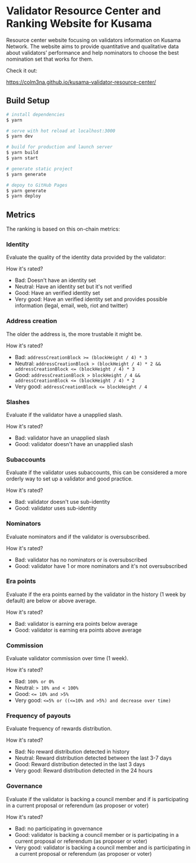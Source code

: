 # Validator Resource Center and Ranking Website for Kusama

Resource center website focusing on validators information on Kusama Network. The website aims to provide quantitative and qualitative data about validators’ performance and help nominators to choose the best nomination set that works for them.

Check it out:

https://colm3na.github.io/kusama-validator-resource-center/

## Build Setup

```bash
# install dependencies
$ yarn

# serve with hot reload at localhost:3000
$ yarn dev

# build for production and launch server
$ yarn build
$ yarn start

# generate static project
$ yarn generate

# depoy to GitHub Pages
$ yarn generate
$ yarn deploy
```

## Metrics

The ranking is based on this on-chain metrics:

### Identity

Evaluate the quality of the identity data provided by the validator:

How it's rated?

- Bad: Doesn't have an identity set
- Neutral: Have an identity set but it's not verified
- Good: Have an verified identity set
- Very good: Have an verified identity set and provides possible information (legal, email, web, riot and twitter)

### Address creation

The older the address is, the more trustable it might be.

How it's rated?

- Bad: `addressCreationBlock >= (blockHeight / 4) * 3`
- Neutral: `addressCreationBlock > (blockHeight / 4) * 2 && addressCreationBlock <= (blockHeight / 4) * 3`
- Good: `addressCreationBlock > blockHeight / 4 && addressCreationBlock <= (blockHeight / 4) * 2`
- Very good: `addressCreationBlock <= blockHeight / 4`

### Slashes

Evaluate if the validator have a unapplied slash.

How it's rated?

- Bad: validator have an unapplied slash
- Good: validator doesn't have an unapplied slash

### Subaccounts

Evaluate if the validator uses subaccounts, this can be considered a more orderly way to set up a validator and good practice.

How it's rated?

- Bad: validator doesn't use sub-identity
- Good: validator uses sub-identity

### Nominators

Evaluate nominators and if the validator is oversubscribed.

How it's rated?

- Bad: validator has no nominators or is oversubscribed
- Good: validator have 1 or more nominators and it's not oversubscribed 

### Era points

Evaluate if the era points earned by the validator in the history (1 week by default) are below or above average.

How it's rated?

- Bad: validator is earning era points below average
- Good: validator is earning era points above average

### Commission

Evaluate validator commission over time (1 week).

How it's rated?

- Bad: `100% or 0%`
- Neutral: `> 10% and < 100%` 
- Good: `<= 10% and >5%`
- Very good: `<=5% or ((<=10% and >5%) and decrease over time)`


### Frequency of payouts

Evaluate frequency of rewards distribution.

How it's rated?

- Bad: No reward distribution detected in history
- Neutral: Reward distribution detected between the last 3-7 days
- Good: Reward distribution detected in the last 3 days
- Very good: Reward distribution detected in the 24 hours

### Governance

Evaluate if the validator is backing a council member and if is participating in a current proposal or referendum (as proposer or voter)

How it's rated?

- Bad: no participating in governance
- Good: validator is backing a council member or is participating in a current proposal or referendum (as proposer or voter)
- Very good: validator is backing a council member and is participating in a current proposal or referendum (as proposer or voter)